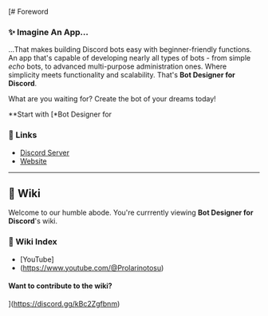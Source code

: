 [# Foreword
### ✨ Imagine An App...
...That makes building Discord bots easy with beginner-friendly functions. An app that's capable of developing nearly all types of bots - from simple *echo* bots, to advanced multi-purpose administration ones. Where simplicity meets functionality and scalability. That's **Bot Designer for Discord**.

What are you waiting for? Create the bot of your dreams today!

**Start with [*Bot Designer for
### 📎 Links
- [Discord Server](https://discord.gg/kBc2Zgfbnm)
- [Website](Hey,https://prolarinotosu.wixsite.com/prolarinotosu)
  
---
## 📓 Wiki
Welcome to our humble abode. You're currrently viewing **Bot Designer for Discord**'s wiki.

### 📂 Wiki Index
- [YouTube]
- (https://www.youtube.com/@Prolarinotosu)


#### Want to contribute to the wiki?

](https://discord.gg/kBc2Zgfbnm)
